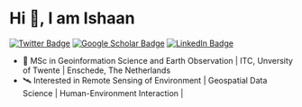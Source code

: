 
# Hi 👋, I am Ishaan


[![Twitter Badge](https://img.shields.io/twitter/follow/kochhar_ishaan?style=social)](https://twitter.com/kochhar_ishaan)
[![Google Scholar Badge](https://img.shields.io/badge/Google-Scholar-lightgrey)](https://scholar.google.com/citations?user=FIBBBbQAAAAJ=en)
[![LinkedIn Badge](https://img.shields.io/badge/My-LinkedIn-blue)](https://www.linkedin.com/in/ishaan-kochhar)

<!--
**ishaankochhar/ishaankochhar** is a ✨ _special_ ✨ repository because its `README.md` (this file) appears on your GitHub profile.

Here are some ideas to get you started:

- 🔭 I’m currently working on ...
- 🌱 I’m currently learning ...
- 👯 I’m looking to collaborate on ...
- 🤔 I’m looking for help with ...
- 💬 Ask me about ...
- 📫 How to reach me: ...
- 😄 Pronouns: ...
- ⚡ Fun fact: ...
-->
- 🌟 MSc in Geoinformation Science and Earth Observation | ITC, Unversity of Twente | Enschede, The Netherlands
- 🛰️ Interested in Remote Sensing of Environment | Geospatial Data Science | Human-Environment Interaction | 



